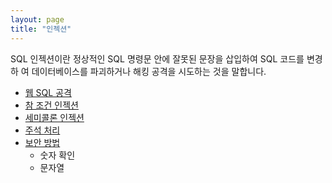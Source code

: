 ```yaml
---
layout: page
title: "인젝션"
--- 
```

SQL 인젝션이란 정상적인 SQL 명령문 안에 잘못된 문장을 삽입하여 SQL 코드를 변경하 여 데이터베이스를 파괴하거나 해킹 공격을 시도하는 것을 말합니다.  

* [웹 SQL 공격](27.1)
* [참 조건 인젝션](27.2) 
* [세미콜론 인젝션](27.3) 
* [주석 처리](27.4) 
* [보안 방법](27.5)
    + 숫자 확인 
    + 문자열

<br>
<br>
<br>
<br>
<br>
<br>
<br>
<br>